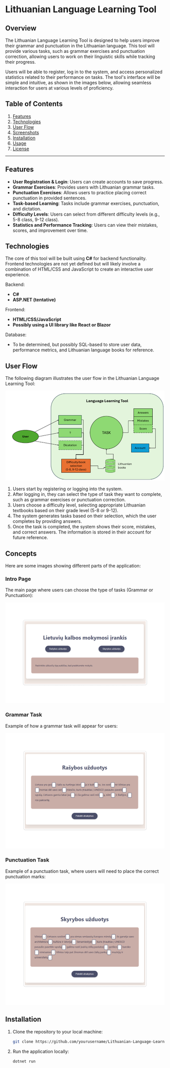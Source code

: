 # Lithuanian Language Learning Tool

## Overview

The Lithuanian Language Learning Tool is designed to help users improve their grammar and punctuation in the Lithuanian language. This tool will provide various tasks, such as grammar exercises and punctuation correction, allowing users to work on their linguistic skills while tracking their progress. 

Users will be able to register, log in to the system, and access personalized statistics related to their performance on tasks. The tool's interface will be simple and intuitive, as shown in the images below, allowing seamless interaction for users at various levels of proficiency.

## Table of Contents

1. [Features](#features)
2. [Technologies](#technologies)
3. [User Flow](#user-flow)
4. [Screenshots](#screenshots)
5. [Installation](#installation)
6. [Usage](#usage)
7. [License](#license)

---

## Features

- **User Registration & Login**: Users can create accounts to save progress.
- **Grammar Exercises**: Provides users with Lithuanian grammar tasks.
- **Punctuation Exercises**: Allows users to practice placing correct punctuation in provided sentences.
- **Task-based Learning**: Tasks include grammar exercises, punctuation, and dictation.
- **Difficulty Levels**: Users can select from different difficulty levels (e.g., 5-8 class, 9-12 class).
- **Statistics and Performance Tracking**: Users can view their mistakes, scores, and improvement over time.

## Technologies

The core of this tool will be built using **C#** for backend functionality. Frontend technologies are not yet defined but will likely involve a combination of HTML/CSS and JavaScript to create an interactive user experience.

Backend:
- **C#**
- **ASP.NET (tentative)**

Frontend:
- **HTML/CSS/JavaScript**
- **Possibly using a UI library like React or Blazor**

Database:
- To be determined, but possibly SQL-based to store user data, performance metrics, and Lithuanian language books for reference.

## User Flow

The following diagram illustrates the user flow in the Lithuanian Language Learning Tool:

![Language Learning Tool Diagram](./diagram.png)

1. Users start by registering or logging into the system.
2. After logging in, they can select the type of task they want to complete, such as grammar exercises or punctuation correction.
3. Users choose a difficulty level, selecting appropriate Lithuanian textbooks based on their grade level (5-8 or 9-12).
4. The system generates tasks based on their selection, which the user completes by providing answers.
5. Once the task is completed, the system shows their score, mistakes, and correct answers. The information is stored in their account for future reference.

## Concepts

Here are some images showing different parts of the application:

### Intro Page
The main page where users can choose the type of tasks (Grammar or Punctuation):

![Intro Page](./intropage.png)

### Grammar Task
Example of how a grammar task will appear for users:

![Grammar Task](./grammar.png)

### Punctuation Task
Example of a punctuation task, where users will need to place the correct punctuation marks:

![Punctuation Task](./punctuation.png)

## Installation

1. Clone the repository to your local machine:
    ```bash
    git clone https://github.com/yourusername/Lithuanian-Language-Learning-Tool.git
    ```
2. Run the application locally:
    ```bash
    dotnet run
    ```


